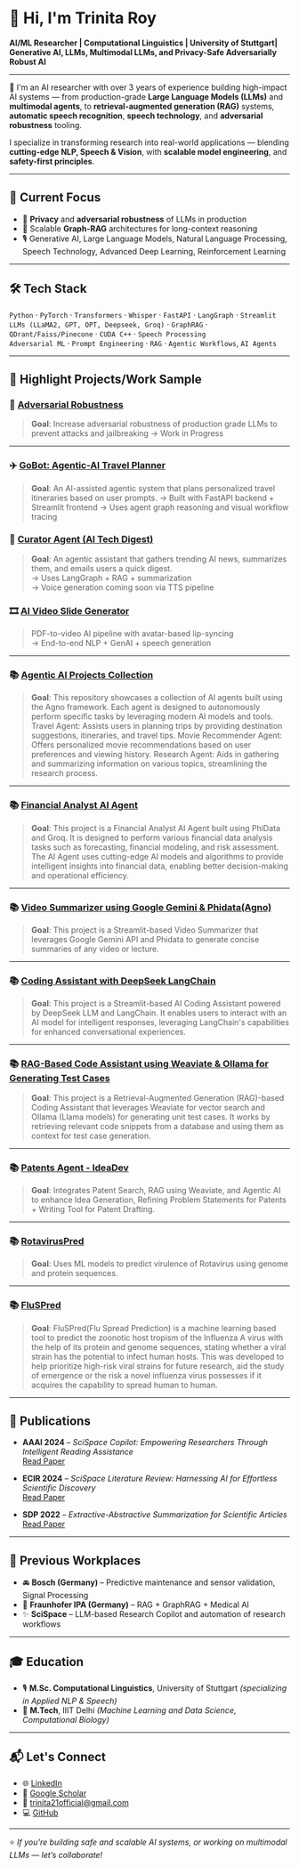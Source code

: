 # 👋 Hi, I'm Trinita Roy

**AI/ML Researcher | Computational Linguistics | University of Stuttgart| Generative AI, LLMs, Multimodal LLMs, and Privacy-Safe Adversarially Robust AI**

---

🎯 I'm an AI researcher with over 3 years of experience building high-impact AI systems — from production-grade **Large Language Models (LLMs)** and **multimodal agents**, to **retrieval-augmented generation (RAG)** systems, **automatic speech recognition**, **speech technology**, and **adversarial robustness** tooling.

I specialize in transforming research into real-world applications — blending **cutting-edge NLP, Speech & Vision**, with **scalable model engineering**, and **safety-first principles**.

---

## 🚀 Current Focus
- 🔐 **Privacy** and **adversarial robustness** of LLMs in production
- 🧠 Scalable **Graph-RAG** architectures for long-context reasoning
- 🎙️ Generative AI, Large Language Models, Natural Language Processing, Speech Technology, Advanced Deep Learning, Reinforcement Learning

---

## 🛠️ Tech Stack
`Python` · `PyTorch` · `Transformers` · `Whisper` · `FastAPI` · `LangGraph` · `Streamlit`  
`LLMs (LLaMA2, GPT, OPT, Deepseek, Groq)` · `GraphRAG` · `QDrant/Faiss/Pinecone` · `CUDA C++` · `Speech Processing`  
`Adversarial ML` · `Prompt Engineering` · `RAG` · `Agentic Workflows`, `AI Agents`

---

## 📌 Highlight Projects/Work Sample

### 🔐 [Adversarial Robustness](https://github.com/Trinita21/Adversarial_Robustness)
> **Goal**: Increase adversarial robustness of production grade LLMs to prevent attacks and jailbreaking 
→ Work in Progress

---

### ✈️ [GoBot: Agentic-AI Travel Planner](https://github.com/Trinita21/GoBot_Agentic_AI_Travel_Planner)
> **Goal**: An AI-assisted agentic system that plans personalized travel itineraries based on user prompts.
→ Built with FastAPI backend + Streamlit frontend
→ Uses agent graph reasoning and visual workflow tracing

### 🤖 [Curator Agent (AI Tech Digest)](https://github.com/Trinita21/CuratorAgent)
> **Goal**: An agentic assistant that gathers trending AI news, summarizes them, and emails users a quick digest.  
→ Uses LangGraph + RAG + summarization  
→ Voice generation coming soon via TTS pipeline


### 🎞️ [AI Video Slide Generator](https://typeset.io/pdf-to-video)
> PDF-to-video AI pipeline with avatar-based lip-syncing  
→ End-to-end NLP + GenAI + speech generation

---

### 📚 [Agentic AI Projects Collection](https://github.com/Trinita21/agentic_ai_agno_projects_collection_travelagent_movierecommenderagent_researchagent)
> **Goal**: This repository showcases a collection of AI agents built using the Agno framework. Each agent is designed to autonomously perform specific tasks by leveraging modern AI models and tools.
> Travel Agent: Assists users in planning trips by providing destination suggestions, itineraries, and travel tips.
> Movie Recommender Agent: Offers personalized movie recommendations based on user preferences and viewing history.
> Research Agent: Aids in gathering and summarizing information on various topics, streamlining the research process.

---

### 📚 [Financial Analyst AI Agent](https://github.com/Trinita21/financial_analyst_ai_agent_phidata_groq)
> **Goal**: This project is a Financial Analyst AI Agent built using PhiData and Groq. It is designed to perform various financial data analysis tasks such as forecasting, financial modeling, and risk assessment. The AI Agent uses cutting-edge AI models and algorithms to provide intelligent insights into financial data, enabling better decision-making and operational efficiency.

---

### 📚 [Video Summarizer using Google Gemini & Phidata(Agno)](https://github.com/Trinita21/video_summarizer_google_gemini_phidata)
> **Goal**: This project is a Streamlit-based Video Summarizer that leverages Google Gemini API and Phidata to generate concise summaries of any video or lecture.

---

### 📚 [Coding Assistant with DeepSeek LangChain](https://github.com/Trinita21/deepseek-langchain-assistant)
> **Goal**: This project is a Streamlit-based AI Coding Assistant powered by DeepSeek LLM and LangChain. It enables users to interact with an AI model for intelligent responses, leveraging LangChain's capabilities for enhanced conversational experiences.

---

### 📚 [RAG-Based Code Assistant using Weaviate & Ollama for Generating Test Cases](https://github.com/Trinita21/codeassistant_features_2)
> **Goal**: This project is a Retrieval-Augmented Generation (RAG)-based Coding Assistant that leverages Weaviate for vector search and Ollama (Llama models) for generating unit test cases. It works by retrieving relevant code snippets from a database and using them as context for test case generation.

---

### 📚 [Patents Agent - IdeaDev](https://github.com/Trinita21/agentic_ai_patents)
> **Goal**: Integrates Patent Search, RAG using Weaviate, and Agentic AI to enhance Idea Generation, Refining Problem Statements for Patents + Writing Tool for Patent Drafting.

---

### 📚 [RotavirusPred](https://github.com/Trinita21/RotavirusPred)
> **Goal**: Uses ML models to predict virulence of Rotavirus using genome and protein sequences.

---

### 📚 [FluSPred](https://github.com/Trinita21/FluSPred)
> **Goal**: FluSPred(Flu Spread Prediction) is a machine learning based tool to predict the zoonotic host tropism of the Influenza A virus with the help of its protein and genome sequences, stating whether a viral strain has the potential to infect human hosts. This was developed to help prioritize high-risk viral strains for future research, aid the study of emergence or the risk a novel influenza virus possesses if it acquires the capability to spread human to human.

---

## 📄 Publications

- **AAAI 2024** – *SciSpace Copilot: Empowering Researchers Through Intelligent Reading Assistance*  
  [Read Paper](https://ojs.aaai.org/index.php/AAAI/article/view/30578)

- **ECIR 2024** – *SciSpace Literature Review: Harnessing AI for Effortless Scientific Discovery*  
  [Read Paper](https://link.springer.com/chapter/10.1007/978-3-031-56069-9_28)

- **SDP 2022** – *Extractive-Abstractive Summarization for Scientific Articles*  
  [Read Paper](https://aclanthology.org/2022.sdp-1.25/)

---

## 🏢 Previous Workplaces

- 🚘 **Bosch (Germany)** – Predictive maintenance and sensor validation, Signal Processing
- 🧪 **Fraunhofer IPA (Germany)** – RAG + GraphRAG + Medical AI    
- ✨ **SciSpace** – LLM-based Research Copilot and automation of research workflows

---

## 🎓 Education
- 🎙️ **M.Sc. Computational Linguistics**, University of Stuttgart *(specializing in Applied NLP & Speech)*  
- 🧠 **M.Tech**, IIIT Delhi *(Machine Learning and Data Science, Computational Biology)*

---

## 📬 Let's Connect
- 🌐 [LinkedIn](https://www.linkedin.com/in/trinita-roy/)
- 💼 [Google Scholar](https://tinyurl.com/tntroy)
- 📧 trinita21official@gmail.com
- 💻 [GitHub](https://github.com/Trinita21)

---

⭐️ *If you're building safe and scalable AI systems, or working on multimodal LLMs — let’s collaborate!*
